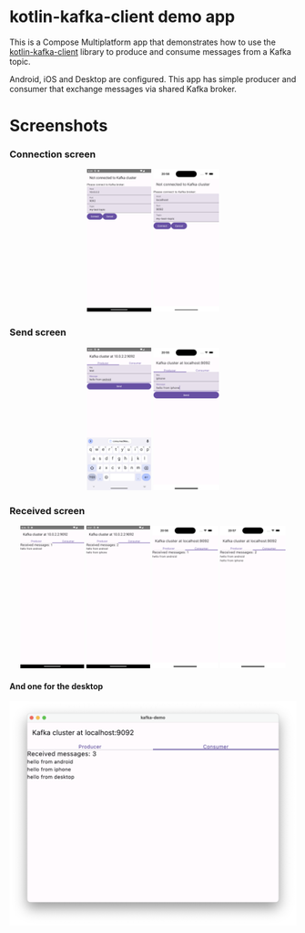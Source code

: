 # kotlin-kafka-client demo app

This is a Compose Multiplatform app that demonstrates how to use the [kotlin-kafka-client](https://github.com/vooft/kotlin-kafka-client) library to produce and consume messages from a Kafka topic.

Android, iOS and Desktop are configured. This app has simple producer and consumer that exchange messages via shared Kafka broker.

# Screenshots

### Connection screen

<p align="middle">
    <img src="docs/screenshots/android-connect.png" height="250">
    <img src="docs/screenshots/iphone-connect.png" height="250">
</p>

### Send screen

<p align="middle">
    <img src="docs/screenshots/android-send.png" height="250">
    <img src="docs/screenshots/iphone-send.png" height="250">
</p>

### Received screen

<p align="middle">
    <img src="docs/screenshots/android-received-self.png" height="250">
    <img src="docs/screenshots/android-received-both.png" height="250">
    <img src="docs/screenshots/iphone-received-android.png" height="250">
    <img src="docs/screenshots/iphone-received-both.png" height="250">
</p>

#### And one for the desktop
<img src="docs/screenshots/desktop-received.png" width="600">
